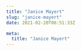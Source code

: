 ```yaml
---
title: "Janice Mayert"
slug: "janice-mayert"
date: 2021-02-20T06:51:33Z

meta:
  title: "Janice Mayert"
---
```


